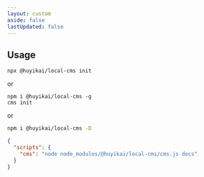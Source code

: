 ```yaml
---
layout: custom
aside: false
lastUpdated: false
---
```


## Usage

```shell
npx @huyikai/local-cms init
```

or

```shell
npm i @huyikai/local-cms -g
cms init
```

or

```sh
npm i @huyikai/local-cms -D
```

```json
{
  "scripts": {
    "cms": "node node_modules/@huyikai/local-cms/cms.js docs"
  }
}
```

